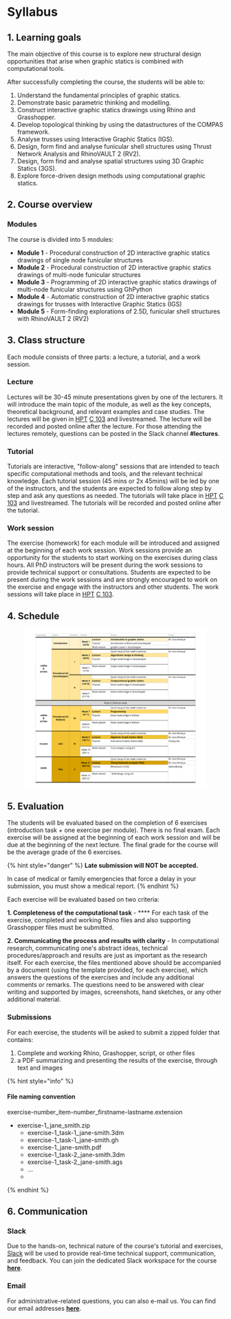 # Syllabus

## 1. Learning goals

The main objective of this course is to explore new structural design opportunities that arise when graphic statics is combined with computational tools.

After successfully completing the course, the students will be able to:

1. Understand the fundamental principles of graphic statics.
2. Demonstrate basic parametric thinking and modelling.
3. Construct interactive graphic statics drawings using Rhino and Grasshopper.
4. Develop topological thinking by using the datastructures of the COMPAS framework.
5. Analyse trusses using Interactive Graphic Statics (IGS).
6. Design, form find and analyse funicular shell structures using Thrust Network Analysis and RhinoVAULT 2 (RV2).
7. Design, form find and analyse spatial structures using 3D Graphic Statics (3GS).
8. Explore force-driven design methods using computational graphic statics.

## 2. Course overview

### Modules

The course is divided into 5 modules:

* **Module 1** - Procedural construction of 2D interactive graphic statics drawings of single node funicular structures
* **Module 2** - Procedural construction of 2D interactive graphic statics drawings of multi-node funicular structures
* **Module 3** - Programming of 2D interactive graphic statics drawings of multi-node funicular structures using GhPython&#x20;
* **Module 4** - Automatic construction of 2D interactive graphic statics drawings for trusses with Interactive Graphic Statics (IGS)
* **Module 5** - Form-finding explorations of 2.5D, funicular shell structures with RhinoVAULT 2 (RV2)

## 3. Class structure

Each module consists of three parts: a lecture, a tutorial, and a work session.

### Lecture

Lectures will be 30-45 minute presentations given by one of the lecturers. It will introduce the main topic of the module, as well as the key concepts, theoretical background, and relevant examples and case studies. The lectures will be given in [HPT](http://www.mapsearch.ethz.ch/map/mapSearchPre.do?gebaeudeMap=HPT\&geschossMap=C\&raumMap=103\&farbcode=c010\&lang=en) [C 103](http://www.rauminfo.ethz.ch/Rauminfo/grundrissplan.gif?gebaeude=HPT\&geschoss=C\&raumNr=103\&lang=en) and livestreamed. The lecture will be recorded and posted online after the lecture. For those attending the lectures remotely, questions can be posted in the Slack channel **#lectures**.

### Tutorial

Tutorials are interactive, "follow-along" sessions that are intended to teach specific computational methods and tools, and the relevant technical knowledge. Each tutorial session (45 mins or 2x 45mins) will be led by one of the instructors, and the students are expected to follow along step by step and ask any questions as needed. The tutorials will take place in [HPT](http://www.mapsearch.ethz.ch/map/mapSearchPre.do?gebaeudeMap=HPT\&geschossMap=C\&raumMap=103\&farbcode=c010\&lang=en) [C 103](http://www.rauminfo.ethz.ch/Rauminfo/grundrissplan.gif?gebaeude=HPT\&geschoss=C\&raumNr=103\&lang=en) and livestreamed. The tutorials will be recorded and posted online after the tutorial.&#x20;

### Work session

The exercise (homework) for each module will be introduced and assigned at the beginning of each work session. Work sessions provide an opportunity for the students to start working on the exercises during class hours. All PhD instructors will be present during the work sessions to provide technical support or consultations. Students are expected to be present during the work sessions and are strongly encouraged to work on the exercise and engage with the instructors and other students. The work sessions will take place in  [HPT](http://www.mapsearch.ethz.ch/map/mapSearchPre.do?gebaeudeMap=HPT\&geschossMap=C\&raumMap=103\&farbcode=c010\&lang=en) [C 103](http://www.rauminfo.ethz.ch/Rauminfo/grundrissplan.gif?gebaeude=HPT\&geschoss=C\&raumNr=103\&lang=en).&#x20;

## 4. Schedule

<figure><img src=".gitbook/assets/CSDI_HS22_schedule.jpg" alt=""><figcaption></figcaption></figure>

## 5. Evaluation

The students will be evaluated based on the completion of 6 exercises (introduction task + one exercise per module). There is no final exam. Each exercise will be assigned at the beginning of each work session and will be due at the beginning of the next lecture. The final grade for the course will be the average grade of the 6 exercises.

{% hint style="danger" %}
**Late submission will NOT be accepted.**

In case of medical or family emergencies that force a delay in your submission, you must show a medical report.
{% endhint %}

Each exercise will be evaluated based on two criteria:

**1. Completeness of the computational task** - **** For each task of the exercise, completed and working Rhino files and also supporting Grasshopper files must be submitted. &#x20;

**2. Communicating the process and results with clarity** - In computational research, communicating one's abstract ideas, technical procedures/approach and results are just as important as the research itself. For each exercise, the files mentioned above should be accompanied by a document (using the template provided, for each exercise), which answers the questions of the exercises and include any additional comments or remarks. The questions need to be answered with clear writing and supported by images, screenshots, hand sketches, or any other additional material.&#x20;

### Submissions

For each exercise, the students will be asked to submit a zipped folder that contains:

1. Complete and working Rhino, Grashopper, script, or other files
2. a PDF summarizing and presenting the results of the exercise, through text and images

{% hint style="info" %}
#### File naming convention

exercise-number\_item-number\_firstname-lastname.extension

* exercise-1\_jane\_smith.zip
  * exercise-1\_task-1\_jane-smith.3dm
  * exercise-1\_task-1\_jane-smith.gh
  * exercise-1\_jane-smith.pdf
  * exercise-1\_task-2\_jane-smith.3dm
  * exercise-1\_task-2\_jane-smith.ags
  * ...
  *
{% endhint %}

## 6. Communication

### Slack

Due to the hands-on, technical nature of the course's tutorial and exercises, [Slack](https://slack.com/intl/en-ch/) will be used to provide real-time technical support, communication, and feedback. You can join the dedicated Slack workspace for the course [**here**](https://join.slack.com/t/csd12022/shared\_invite/zt-1fkf0zpba-06Fwf2L2JuHA0IcsCwRNDg).

### Email

For administrative-related questions, you can also e-mail us. You can find our email addresses [**here**](instructors.md).
